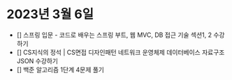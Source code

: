 # 2023년 3월 6일

- [] 스프링 입문 - 코드로 배우는 스프링 부트, 웹 MVC, DB 접근 기술 섹션1, 2 수강하기
- [] CS지식의 정석 | CS면접 디자인패턴 네트워크 운영체제 데이터베이스 자료구조 JSON 수강하기
- [] 백준 알고리즘 1단계 4문제 풀기
